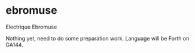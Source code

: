 # ebromuse
Electrique Ebromuse

Nothing yet, need to do some preparation work.
Language will be Forth on GA144.
